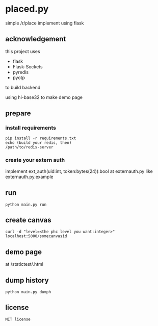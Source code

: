 # placed.py

simple /r/place implement using flask

## acknowledgement

this project uses

* flask
* Flask-Sockets
* pyredis
* pyotp

to build backend

using hi-base32 to make demo page

## prepare

### install requirements

    pip install -r requirements.txt
    echo (build your redis, then)
    /path/to/redis-server

### create your extern auth

implement ext_auth(uid:int, token:bytes(24)):bool at externauth.py like externauth.py.example

## run

    python main.py run

## create canvas

    curl -d "level=<the phc level you want:integer>" localhost:5000/somecanvasid

## demo page

at /statictest/<canvasid>.html

## dump history

    python main.py dumph

## license

    MIT license
